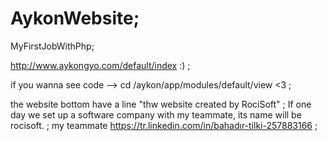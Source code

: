 # AykonWebsite;
MyFirstJobWithPhp;

http://www.aykongyo.com/default/index :) ;

if you wanna see code --> cd /aykon/app/modules/default/view <3 ;

the website bottom have a line "thw website created by RociSoft" ; 
If one day we set up a software company with my teammate, its name will be rocisoft. ;
my teammate https://tr.linkedin.com/in/bahadır-tilki-257883166 ;

